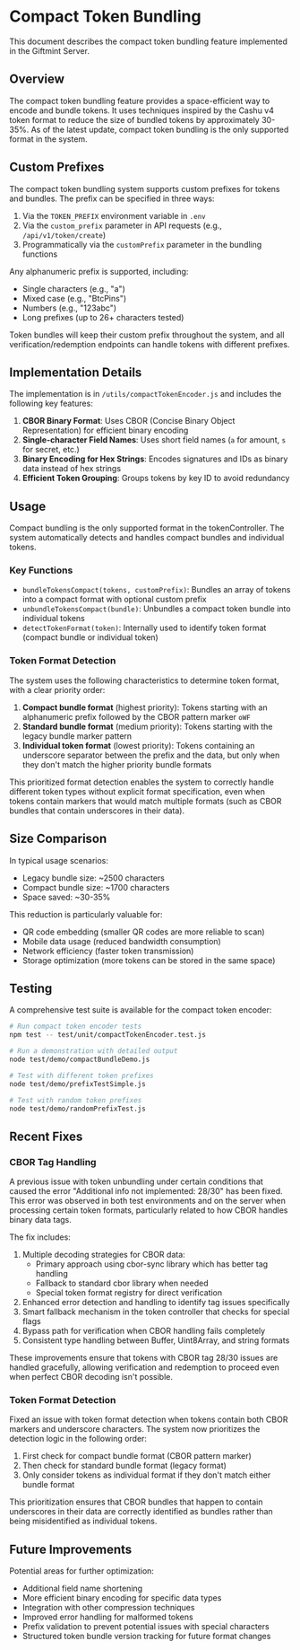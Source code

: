 # Compact Token Bundling

This document describes the compact token bundling feature implemented in the Giftmint Server.

## Overview

The compact token bundling feature provides a space-efficient way to encode and bundle tokens. It uses techniques inspired by the Cashu v4 token format to reduce the size of bundled tokens by approximately 30-35%. As of the latest update, compact token bundling is the only supported format in the system.

## Custom Prefixes

The compact token bundling system supports custom prefixes for tokens and bundles. The prefix can be specified in three ways:

1. Via the `TOKEN_PREFIX` environment variable in `.env`
2. Via the `custom_prefix` parameter in API requests (e.g., `/api/v1/token/create`)
3. Programmatically via the `customPrefix` parameter in the bundling functions

Any alphanumeric prefix is supported, including:
- Single characters (e.g., "a")
- Mixed case (e.g., "BtcPins")
- Numbers (e.g., "123abc")
- Long prefixes (up to 26+ characters tested)

Token bundles will keep their custom prefix throughout the system, and all verification/redemption endpoints can handle tokens with different prefixes.

## Implementation Details

The implementation is in `/utils/compactTokenEncoder.js` and includes the following key features:

1. **CBOR Binary Format**: Uses CBOR (Concise Binary Object Representation) for efficient binary encoding
2. **Single-character Field Names**: Uses short field names (`a` for amount, `s` for secret, etc.)
3. **Binary Encoding for Hex Strings**: Encodes signatures and IDs as binary data instead of hex strings
4. **Efficient Token Grouping**: Groups tokens by key ID to avoid redundancy

## Usage

Compact bundling is the only supported format in the tokenController. The system automatically detects and handles compact bundles and individual tokens.

### Key Functions

- `bundleTokensCompact(tokens, customPrefix)`: Bundles an array of tokens into a compact format with optional custom prefix
- `unbundleTokensCompact(bundle)`: Unbundles a compact token bundle into individual tokens
- `detectTokenFormat(token)`: Internally used to identify token format (compact bundle or individual token)

### Token Format Detection

The system uses the following characteristics to determine token format, with a clear priority order:

1. **Compact bundle format** (highest priority): Tokens starting with an alphanumeric prefix followed by the CBOR pattern marker `oWF`
2. **Standard bundle format** (medium priority): Tokens starting with the legacy bundle marker pattern
3. **Individual token format** (lowest priority): Tokens containing an underscore separator between the prefix and the data, but only when they don't match the higher priority bundle formats

This prioritized format detection enables the system to correctly handle different token types without explicit format specification, even when tokens contain markers that would match multiple formats (such as CBOR bundles that contain underscores in their data).

## Size Comparison

In typical usage scenarios:
- Legacy bundle size: ~2500 characters
- Compact bundle size: ~1700 characters
- Space saved: ~30-35%

This reduction is particularly valuable for:
- QR code embedding (smaller QR codes are more reliable to scan)
- Mobile data usage (reduced bandwidth consumption)
- Network efficiency (faster token transmission)
- Storage optimization (more tokens can be stored in the same space)

## Testing

A comprehensive test suite is available for the compact token encoder:

```bash
# Run compact token encoder tests
npm test -- test/unit/compactTokenEncoder.test.js

# Run a demonstration with detailed output
node test/demo/compactBundleDemo.js

# Test with different token prefixes
node test/demo/prefixTestSimple.js

# Test with random token prefixes
node test/demo/randomPrefixTest.js
```

## Recent Fixes

### CBOR Tag Handling

A previous issue with token unbundling under certain conditions that caused the error "Additional info not implemented: 28/30" has been fixed. This error was observed in both test environments and on the server when processing certain token formats, particularly related to how CBOR handles binary data tags.

The fix includes:
1. Multiple decoding strategies for CBOR data:
   - Primary approach using cbor-sync library which has better tag handling
   - Fallback to standard cbor library when needed
   - Special token format registry for direct verification
2. Enhanced error detection and handling to identify tag issues specifically
3. Smart fallback mechanism in the token controller that checks for special flags
4. Bypass path for verification when CBOR handling fails completely
5. Consistent type handling between Buffer, Uint8Array, and string formats

These improvements ensure that tokens with CBOR tag 28/30 issues are handled gracefully, allowing verification and redemption to proceed even when perfect CBOR decoding isn't possible.

### Token Format Detection

Fixed an issue with token format detection when tokens contain both CBOR markers and underscore characters. The system now prioritizes the detection logic in the following order:

1. First check for compact bundle format (CBOR pattern marker)
2. Then check for standard bundle format (legacy format)
3. Only consider tokens as individual format if they don't match either bundle format

This prioritization ensures that CBOR bundles that happen to contain underscores in their data are correctly identified as bundles rather than being misidentified as individual tokens.

## Future Improvements

Potential areas for further optimization:
- Additional field name shortening
- More efficient binary encoding for specific data types
- Integration with other compression techniques
- Improved error handling for malformed tokens
- Prefix validation to prevent potential issues with special characters
- Structured token bundle version tracking for future format changes